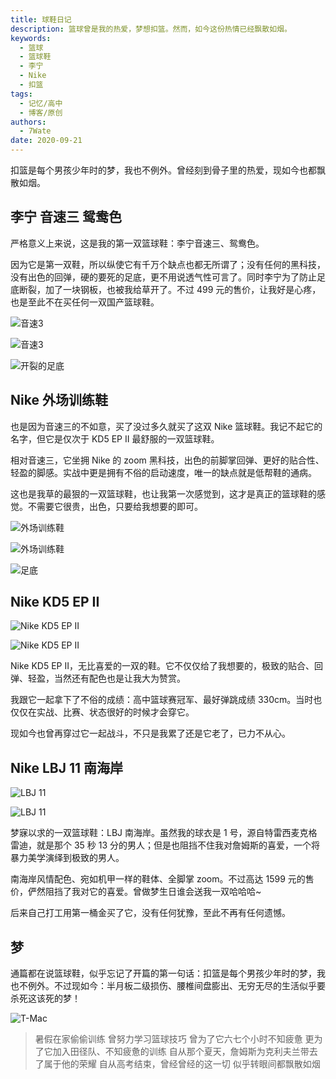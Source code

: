 ```yaml
---
title: 球鞋日记
description: 篮球曾是我的热爱，梦想扣篮。然而，如今这份热情已经飘散如烟。
keywords:
  - 篮球
  - 篮球鞋
  - 李宁
  - Nike
  - 扣篮
tags:
  - 记忆/高中
  - 博客/原创
authors:
  - 7Wate
date: 2020-09-21
---
```


扣篮是每个男孩少年时的梦，我也不例外。曾经刻到骨子里的热爱，现如今也都飘散如烟。

## 李宁 音速三 鸳鸯色

严格意义上来说，这是我的第一双篮球鞋：李宁音速三、鸳鸯色。

因为它是第一双鞋，所以纵使它有千万个缺点也都无所谓了；没有任何的黑科技，没有出色的回弹，硬的要死的足底，更不用说透气性可言了。同时李宁为了防止足底断裂，加了一块钢板，也被我给草开了。不过 499 元的售价，让我好是心疼，也是至此不在买任何一双国产篮球鞋。

![音速3](https://static.7wate.com/img/2020/09/21/7591dbbe986d0.jpg)

![音速3](https://static.7wate.com/img/2020/09/21/3cd709f6efdd1.jpg)

![开裂的足底](https://static.7wate.com/img/2020/09/21/0ba99fdf83525.jpg)

## Nike 外场训练鞋

也是因为音速三的不如意，买了没过多久就买了这双 Nike 篮球鞋。我记不起它的名字，但它是仅次于 KD5 EP II 最舒服的一双篮球鞋。

相对音速三，它坐拥 Nike 的 zoom 黑科技，出色的前脚掌回弹、更好的贴合性、轻盈的脚感。实战中更是拥有不俗的启动速度，唯一的缺点就是低帮鞋的通病。

这也是我草的最狠的一双篮球鞋，也让我第一次感觉到，这才是真正的篮球鞋的感觉。不需要它很贵，出色，只要给我想要的即可。

![外场训练鞋](https://static.7wate.com/img/2020/09/21/bc0cfd9e430a8.jpg)

![外场训练鞋](https://static.7wate.com/img/2020/09/21/794e538d1f63e.jpg)

![足底](https://static.7wate.com/img/2020/09/21/488a2957fb2dc.jpg)

## Nike KD5 EP II

![Nike KD5 EP II](https://static.7wate.com/img/2020/09/21/e7e5af2732853.jpg)

![Nike KD5 EP II](https://static.7wate.com/img/2020/09/21/015e7b20222a7.jpg)

Nike KD5 EP II，无比喜爱的一双的鞋。它不仅仅给了我想要的，极致的贴合、回弹、轻盈，当然还有配色也是让我大为赞赏。

我跟它一起拿下了不俗的成绩：高中篮球赛冠军、最好弹跳成绩 330cm。当时也仅仅在实战、比赛、状态很好的时候才会穿它。

现如今也曾再穿过它一起战斗，不只是我累了还是它老了，已力不从心。

## Nike LBJ 11 南海岸

![LBJ 11](https://static.7wate.com/img/2020/09/21/59dea67e39442.jpg)

![LBJ 11](https://static.7wate.com/img/2020/09/21/a9086136a5054.jpg)

梦寐以求的一双篮球鞋：LBJ 南海岸。虽然我的球衣是 1 号，源自特雷西麦克格雷迪，就是那个 35 秒 13 分的男人；但是也阻挡不住我对詹姆斯的喜爱，一个将暴力美学演绎到极致的男人。

南海岸风情配色、宛如机甲一样的鞋体、全脚掌 zoom。不过高达 1599 元的售价，俨然阻挡了我对它的喜爱。曾做梦生日谁会送我一双哈哈哈~

后来自己打工用第一桶金买了它，没有任何犹豫，至此不再有任何遗憾。

## 梦

通篇都在说篮球鞋，似乎忘记了开篇的第一句话：扣篮是每个男孩少年时的梦，我也不例外。不过现如今：半月板二级损伤、腰椎间盘膨出、无穷无尽的生活似乎要杀死这该死的梦！

![T-Mac](https://static.7wate.com/img/2020/12/07/a1326cbab28ba.jpg)

> 暑假在家偷偷训练
> 曾努力学习篮球技巧
> 曾为了它六七个小时不知疲惫
> 更为了它加入田径队、不知疲惫的训练
> 自从那个夏天，詹姆斯为克利夫兰带去了属于他的荣耀
> 自从高考结束，曾经曾经的这一切
> 似乎转眼间都飘散如烟
